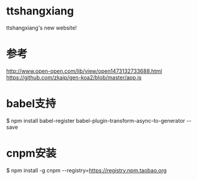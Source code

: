 # ttshangxiang
ttshangxiang's new website!

# 参考
http://www.open-open.com/lib/view/open1473132733688.html  
https://github.com/zkaip/gen-koa2/blob/master/app.js

# babel支持
$ npm install babel-register babel-plugin-transform-async-to-generator --save

# cnpm安装
$ npm install -g cnpm --registry=https://registry.npm.taobao.org
